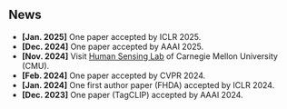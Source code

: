 ## News

- **[Jan. 2025]** One paper accepted by ICLR 2025.
- **[Dec. 2024]** One paper accepted by AAAI 2025.
- **[Nov. 2024]** Visit [Human Sensing Lab](http://www.humansensing.cs.cmu.edu/) of Carnegie Mellon University (CMU).
- **[Feb. 2024]** One paper accepted by CVPR 2024.
- **[Jan. 2024]** One first author paper (FHDA) accepted by ICLR 2024.
- **[Dec. 2023]** One paper (TagCLIP) accepted by AAAI 2024.